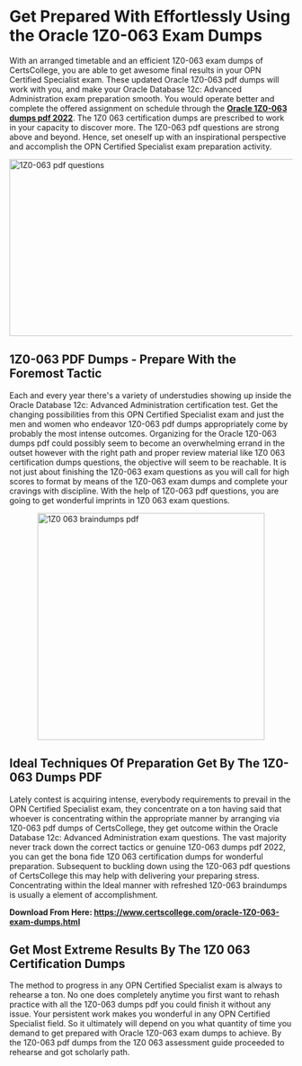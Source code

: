 <h1><strong>Get Prepared With Effortlessly Using the Oracle 1Z0-063 Exam Dumps&nbsp;</strong></h1>
<p><span style="font-weight: 400;">With an arranged timetable and an efficient  1Z0-063 exam dumps of CertsCollege, you are able to get awesome final results in your OPN Certified Specialist exam. These updated Oracle 1Z0-063 pdf dumps will work with you, and make your Oracle Database 12c: Advanced Administration exam preparation smooth. You would operate better and complete the offered assignment on schedule through the <strong><a href="https://www.certscollege.com/oracle-1Z0-063-exam-dumps.html">Oracle 1Z0-063 dumps pdf 2022</a></strong>. The 1Z0 063 certification dumps are prescribed to work in your capacity to discover more. The  1Z0-063 pdf questions are strong above and beyond. Hence, set oneself up with an inspirational perspective and accomplish the OPN Certified Specialist exam preparation activity.&nbsp;</span></p>
<p><span style="font-weight: 400;"><img style="display: block; margin-left: auto; margin-right: auto;" src="https://i.ibb.co/CPDK3ps/Yellow-and-Blue-Initiative-Blog-Banner.png" alt="1Z0-063 pdf questions" width="559" height="315" /></span></p>
<h2><strong>1Z0-063 PDF Dumps - Prepare With the Foremost Tactic</strong></h2>
<p><span style="font-weight: 400;">Each and every year there's a variety of understudies showing up inside the Oracle Database 12c: Advanced Administration certification test. Get the changing possibilities from this OPN Certified Specialist exam and just the men and women who endeavor 1Z0-063 pdf dumps appropriately come by probably the most intense outcomes. Organizing for the Oracle 1Z0-063 dumps pdf could possibly seem to become an overwhelming errand in the outset however with the right path and proper review material like 1Z0 063 certification dumps questions, the objective will seem to be reachable. It is not just about finishing the 1Z0-063 exam questions as you will call for high scores to format by means of the 1Z0-063 exam dumps and complete your cravings with discipline. With the help of 1Z0-063 pdf questions, you are going to get wonderful imprints in 1Z0 063 exam questions.</span></p>
<p><span style="font-weight: 400;"><a href="https://tinyurl.com/ycsm7x4n"><img style="display: block; margin-left: auto; margin-right: auto;" src="https://i.ibb.co/9tMrhdY/Teacher-Appreciation-Invitation.png" alt="1Z0 063 braindumps pdf " width="404" height="404" /></a></span></p>
<h2><strong>Ideal Techniques Of Preparation Get By The 1Z0-063 Dumps PDF</strong></h2>
<p><span style="font-weight: 400;">Lately contest is acquiring intense, everybody requirements to prevail in the OPN Certified Specialist exam, they concentrate on a ton having said that whoever is concentrating within the appropriate manner by arranging via 1Z0-063 pdf dumps of CertsCollege, they get outcome within the Oracle Database 12c: Advanced Administration exam questions. The vast majority never track down the correct tactics or genuine 1Z0-063 dumps pdf 2022, you can get the bona fide 1Z0 063 certification dumps for wonderful preparation. Subsequent to buckling down using the  1Z0-063 pdf questions of CertsCollege this may help with delivering your preparing stress. Concentrating within the Ideal manner with refreshed 1Z0-063 braindumps is usually a element of accomplishment.</span></p>
<p><span style="font-weight: 400;"><strong>Download From Here: <a href="https://www.certscollege.com/oracle-1Z0-063-exam-dumps.html">https://www.certscollege.com/oracle-1Z0-063-exam-dumps.html</a></strong></span></p>
<h2><strong>Get Most Extreme Results By The 1Z0 063 Certification Dumps</strong></h2>
<p><span style="font-weight: 400;">The method to progress in any OPN Certified Specialist exam is always to rehearse a ton. No one does completely anytime you first want to rehash practice with all the 1Z0-063 dumps pdf you could finish it without any issue. Your persistent work makes you wonderful in any OPN Certified Specialist field. So it ultimately will depend on you what quantity of time you demand to get prepared with Oracle 1Z0-063 exam dumps to achieve. By the 1Z0-063 pdf dumps from the 1Z0 063 assessment guide proceeded to rehearse and got scholarly path.</span></p>
